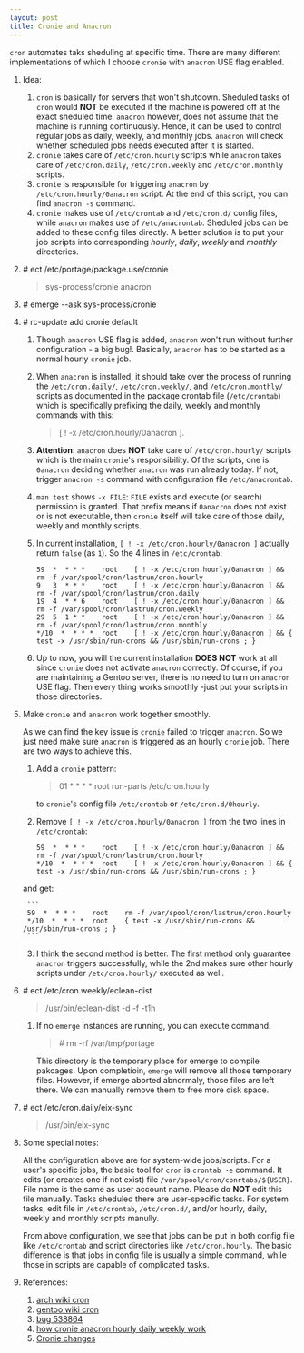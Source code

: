 ```yaml
---
layout: post
title: Cronie and Anacron
---
```

`cron` automates taks sheduling at specific time. There are many different implementations of which I choose `cronie` with `anacron` USE flag enabled.

1. Idea:
    1. `cron` is basically for servers that won't shutdown. Sheduled tasks of `cron` would **NOT** be executed if the machine is powered off at the exact sheduled time. `anacron` however, does not assume that the machine is running continuously. Hence, it can be used to control regular jobs as daily, weekly, and monthly jobs. `anacron` will check whether scheduled jobs needs executed after it is started.
    2. `cronie` takes care of `/etc/cron.hourly` scripts while `anacron` takes care of `/etc/cron.daily`, `/etc/cron.weekly` and `/etc/cron.monthly` scripts.
    3. `cronie` is responsible for triggering `anacron` by `/etc/cron.hourly/0anacron` script. At the end of this script, you can find `anacron -s` command.
    4. `cronie` makes use of `/etc/crontab` and `/etc/cron.d/` config files, while `anacron` makes use of `/etc/anacrontab`. Sheduled jobs can be added to these config files directly. A better solution is to put your job scripts into corresponding *hourly*, *daily*, *weekly* and *monthly* directeries.
2. \# ect /etc/portage/package.use/cronie

    >sys-process/cronie anacron
3. \# emerge --ask sys-process/cronie
4. \# rc-update add cronie default
    1. Though `anacron` USE flag is added, `anacron` won't run without further configuration - a big bug!. Basically, `anacron` has to be started as a normal hourly `cronie` job.
    2. When `anacron` is installed, it should take over the process of running the `/etc/cron.daily/`, `/etc/cron.weekly/`, and `/etc/cron.monthly/` scripts as documented in the package crontab file (`/etc/crontab`) which is specifically prefixing the daily, weekly and monthly commands with this:

        >[ ! -x /etc/cron.hourly/0anacron ].
    3. **Attention**: `anacron` does **NOT** take care of `/etc/cron.hourly/` scripts which is the main `cronie`'s responsibility. Of the scripts, one is `0anacron` deciding whether `anacron` was run already today. If not, trigger `anacron -s` command with configuration file `/etc/anacrontab`.
    4. `man test` shows `-x FILE`: `FILE` exists and execute (or search) permission is granted. That prefix means if `0anacron` does not exist or is not executable, then `cronie` itself will take care of those daily, weekly and monthly scripts.
    5. In current installation, `[ ! -x /etc/cron.hourly/0anacron ]` actually return `false` (as `1`). So the 4 lines in `/etc/crontab`:

        ```
        59  *  * * *	root	[ ! -x /etc/cron.hourly/0anacron ] && rm -f /var/spool/cron/lastrun/cron.hourly
        9   3  * * *	root	[ ! -x /etc/cron.hourly/0anacron ] && rm -f /var/spool/cron/lastrun/cron.daily
        19  4  * * 6	root	[ ! -x /etc/cron.hourly/0anacron ] && rm -f /var/spool/cron/lastrun/cron.weekly
        29  5  1 * *	root	[ ! -x /etc/cron.hourly/0anacron ] && rm -f /var/spool/cron/lastrun/cron.monthly
        */10  *  * * *	root	[ ! -x /etc/cron.hourly/0anacron ] && { test -x /usr/sbin/run-crons && /usr/sbin/run-crons ; }
        ```
    6. Up to now, you will the current installation **DOES NOT** work at all since `cronie` does not activate `anacron` correctly. Of course, if you are maintaining a Gentoo server, there is no need to turn on `anacron` USE flag. Then every thing works smoothly -just put your scripts in those directories.
5. Make `cronie` and `anacron` work together smoothly.

    As we can find the key issue is `cronie` failed to trigger `anacron`. So we just need make sure `anacron` is triggered as an hourly `cronie` job. There are two ways to achieve this.
    1. Add a `cronie` pattern:

        >01 * * * * root run-parts /etc/cron.hourly

        to `cronie`'s config file `/etc/crontab` or `/etc/cron.d/0hourly`.
    2. Remove `[ ! -x /etc/cron.hourly/0anacron ]` from the two lines in `/etc/crontab`:

        ```
        59  *  * * *	root	[ ! -x /etc/cron.hourly/0anacron ] && rm -f /var/spool/cron/lastrun/cron.hourly
        */10  *  * * *	root	[ ! -x /etc/cron.hourly/0anacron ] && { test -x /usr/sbin/run-crons && /usr/sbin/run-crons ; }
        ```
	and get:

        ```
        59  *  * * *	root	rm -f /var/spool/cron/lastrun/cron.hourly
        */10  *  * * *	root	{ test -x /usr/sbin/run-crons && /usr/sbin/run-crons ; }
        ```
    3. I think the second method is better. The first method only guarantee `anacron` triggers successfully, while the 2nd makes sure other hourly scripts under `/etc/cron.hourly/` executed as well.
5. \# ect /etc/cron.weekly/eclean-dist

    >/usr/bin/eclean-dist -d -f -t1h
    1. If no `emerge` instances are running, you can execute command:
        >\# rm -rf /var/tmp/portage

        This directory is the temporary place for emerge to compile pakcages. Upon completioin, `emerge` will remove all those temporary files. However, if emerge aborted abnormaly, those files are left there. We can manually remove them to free more disk space. 
6. \# ect /etc/cron.daily/eix-sync

    >/usr/bin/eix-sync
6. Some special notes:

    All the configuration above are for system-wide jobs/scripts. For a user's specific jobs, the basic tool for `cron` is `crontab -e` command. It edits (or creates one if not exist) file `/var/spool/cron/conrtabs/${USER}`. File name is the same as user account name. Please do **NOT** edit this file manually. Tasks sheduled there are user-specific tasks. For system tasks, edit file in `/etc/crontab`, `/etc/cron.d/`, and/or hourly, daily, weekly and monthly scripts manully.

    From above configuration, we see that jobs can be put in both config file like `/etc/crontab` and script directories like `/etc/cron.hourly`. The basic difference is that jobs in config file is usually a simple command, while those in scripts are capable of complicated tasks.
8. References:
    1. [arch wiki cron](https://wiki.archlinux.org/index.php/Cron#Cronie)
    2. [gentoo wiki cron](https://wiki.gentoo.org/wiki/Cron)
    3. [bug 538864](https://bugs.gentoo.org/show_bug.cgi?id=538864)
    4. [how cronie anacron hourly daily weekly work](http://www.nico.schottelius.org/blog/how-cronie-anacron-cron-hourly-daily-weekly-work/)
    5. [Cronie changes](https://bbs.archlinux.org/viewtopic.php?id=118104)
    